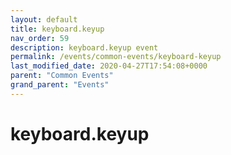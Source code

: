 ```yaml
---
layout: default
title: keyboard.keyup 
nav_order: 59
description: keyboard.keyup event
permalink: /events/common-events/keyboard-keyup
last_modified_date: 2020-04-27T17:54:08+0000
parent: "Common Events"
grand_parent: "Events"
---
```


# keyboard.keyup
